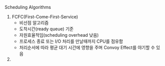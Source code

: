 Scheduling Algorithms
1. FCFC(First-Come-First-Service)
	- 비선점 알고리즘
	- 도착시간(ready queue) 기준
	- 자원효율적임(scheduling overhead 낮음)
	- 프로세스 종료 또는 I/O 처리를 만날때까지 CPU를 점유함
	- 처리순서에 따라 평균 대기 시간에 영향을 주며 Convoy Effect를 야기할 수 있음
2. 